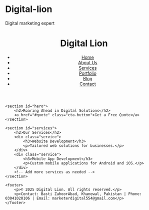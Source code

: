 # Digital-lion
Digital marketing expert
<!DOCTYPE html>
<html lang="en">
<head>
    <meta charset="UTF-8">
    <meta name="viewport" content="width=device-width, initial-scale=1.0">
    <title>Digital Lion</title>
    <link rel="stylesheet" href="styles.css">
</head>
<body>
    <header>
        <h1>Digital Lion</h1>
        <nav>
            <ul>
                <li><a href="#home">Home</a></li>
                <li><a href="#about">About Us</a></li>
                <li><a href="#services">Services</a></li>
                <li><a href="#portfolio">Portfolio</a></li>
                <li><a href="#blog">Blog</a></li>
                <li><a href="#contact">Contact</a></li>
            </ul>
        </nav>
    </header>

    <section id="hero">
        <h2>Roaring Ahead in Digital Solutions</h2>
        <a href="#quote" class="cta-button">Get a Free Quote</a>
    </section>

    <section id="services">
        <h2>Our Services</h2>
        <div class="service">
            <h3>Website Development</h3>
            <p>Tailored web solutions for businesses.</p>
        </div>
        <div class="service">
            <h3>Mobile App Development</h3>
            <p>Custom mobile applications for Android and iOS.</p>
        </div>
        <!-- Add more services as needed -->
    </section>

    <footer>
        <p>© 2025 Digital Lion. All rights reserved.</p>
        <p>Contact: Basti ZahoorAbad, Khanewal, Pakistan | Phone: 03041020106 | Email: marketerdigital554@gmail.com</p>
    </footer>
</body>
</html>

